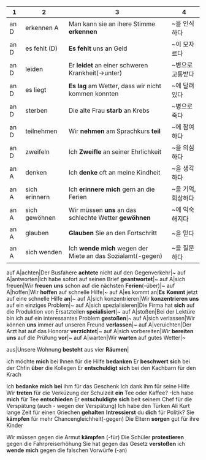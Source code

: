 1|2|3|4
---|---|---|---
an D|erkennen A|Man kann sie an ihere Stimme **erkennen**|~을 인식하다
an D|es fehlt (D)|**Es** **fehlt** uns an Geld|~이 모자르다
an D|leiden|Er **leidet** an einer schweren Krankheit(->unter)|~병으로 고통받다
an D|es liegt|**Es** **lag** am Wetter, dass wir nicht kommen konnten|~에 달려있다
an D|sterben|Die alte Frau **starb** an Krebs|~병으로 죽다
an D|teilnehmen|Wir **nehmen** am Sprachkurs **teil**|~에 참여하다
an D|zweifeln|Ich **Zweifle** an seiner Ehrlichkeit|~을 의심하다
an A|denken|Ich **denke** oft an meine Kindheit|~을 생각하다
an A|sich erinnern|Ich **erinnere** **mich** gern an die Ferien|~을 기억,회상하다
an A|sich gewöhnen|Wir müssen **uns** an das schlechte Wetter **gewöhnen**|~에 익숙해지다
an A|glauben|**Glauben** Sie an den Fortschritt|~을 믿다
an A|sich wenden|Ich **wende** **mich** wegen der Miete an das Sozialamt(-gegen)|~을 질문하다

auf A|achten|Der Busfahere **achtete** nicht auf den Gegenverkehr|~
auf A|antworten|Ich habe sofort auf seinen Brief **geantwortet**|~
auf A|sich freuen|Wir **freuen** **uns** schon auf die nächsten **Ferien**(-über)|~
auf A|hoffen|Wir **hoffen** auf schnelle Hilfe|~
auf A|es kommt an|**Es** **Kommt** jetzt auf eine schnelle Hilfe **an**|~
auf A|sich konzentrieren|Wir **konzentrieren** **uns** auf ein einziges Problem|~
auf A|sich spezialisieren|Die Firma hat **sich** auf die Produktion von Ersatzteilen **speialisiert**|~
auf A|stoßen|Bei der Lektüre bin ich auf ein interessantes Problem **gestoßen**|~
auf A|sich verlassen|Wir können **uns** immer auf unseren Freund **verlassen**|~
auf A|veruichten|Der Arzt hat auf das Honorar **verzichtet**|~
auf A|sich vorbereiten|Wir **bereiten** **uns** auf die Prüfung **vor**|~
auf A|warten|Wir **warten** auf gutes Wetter|~

aus|Unsere Wohnung **besteht** aus vier **Räumen**|

ich möchte **mich** bei Ihnen für die Hilfe **bedanken**
Er **beschwert** **sich** bei der Chfin **über** die Kollegen
Er **entschuldigt** **sich** bei den Kachbarn für den Krach

Ich **bedanke** **mich** **bei** ihm für das Geschenk
Ich dank ihm für seine Hilfe
Wir **treten** für die Verküzung der Schulzeit **ein**
Tee oder Kaffee? -Ich habe **mich** für Tee **entschieden**
Er **entschuldigte** **sich** beit seinem Chef für die Verspätung  (auch - wegen der Verspätung)
Ich habe den Türken Ali Kurt lange Zeit für einen Griechen **gehalten**
**Intressierst** du **dich** für Politik?
Sie **kämpfen** für mehr Chancengleichheit(-gegen)
Die Eltern **sorgen** gut für ihre Kinder

Wir müssen gegen die Armut **kämpfen** (-für)
Die Schüler **protestieren** gegen die Fahrpreiserhöhung
Sie hat gegen das Gesetz **verstoßen**
ich **wende** **mich** gegen die falschen Vorwürfe (-an)
